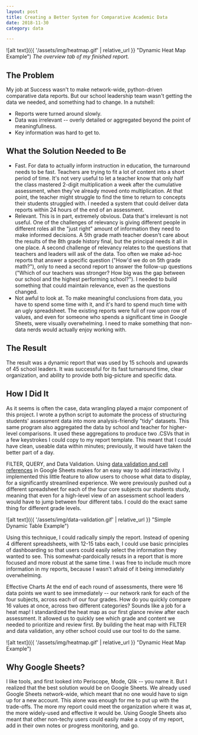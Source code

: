 ```yaml
---
layout: post
title: Creating a Better System for Comparative Academic Data
date: 2018-11-30
category: data

---
```


![alt text]({{ '/assets/img/heatmap.gif' | relative_url }} "Dynamic Heat Map Example") *The overview tab of my finished report.*

## The Problem

My job at Success wasn't to make network-wide, python-driven comparative data reports. But our school leadership team wasn't getting the data we needed, and something had to change. In a nutshell:

 * Reports were turned around slowly.
 * Data was irrelevant -- overly detailed or aggregated beyond the point of meaningfullness.
 * Key information was hard to get to.

## What the Solution Needed to Be

* Fast. For data to actually inform instruction in education, the turnaround needs to be fast. Teachers are trying to fit a lot of content into a short period of time. It's not very useful to let a teacher know that only half the class mastered 2-digit multiplication a week after the cumulative assessment, when they've already moved onto multiplication. At that point, the teacher might struggle to find the time to return to concepts their students struggled with. I needed a system that could deliver data reports within 24 hours of the end of an assessment. 
* Relevant. This is in part, extremely obvious. Data that's irrelevant is not useful. One of the challenges of relevancy is giving different people in different roles all the "just right" amount of information they need to make informed decisions. A 5th grade math teacher doesn't care about the results of the 8th grade history final, but the principal needs it all in one place. A second challenge of relevancy relates to the questions that teachers and leaders will ask of the data. Too often we make ad-hoc reports that answer a specific question ("How'd we do on 5th grade math?"), only to need a second report to answer the follow-up questions ("Which of our teachers was stronger? How big was the gap between our school and the highest performing school?"). I needed to build something that could maintain relevance, even as the questions changed.
* Not awful to look at. To make meaningful conclusions from data, you have to spend some time with it, and it's hard to spend much time with an ugly spreadsheet. The existing reports were full of row upon row of values, and even for someone who spends a significant time in Google Sheets, were visually overwhelming. I need to make something that non-data nerds would actually enjoy working with.

## The Result

The result was a dynamic report that was used by 15 schools and upwards of 45 school leaders. It was successful for its fast turnaround time, clear organization, and ability to provide both big-picture and specific data. 

## How I Did It

As it seems is often the case, data wrangling played a major component of this project. I wrote a python script to automate the process of structuring students' assessment data into more analysis-friendly "tidy" datasets. This same program also aggregated the data by school and teacher for higher-level comparisons. It used these aggregations to produce two .CSVs that in a few keystrokes I could copy to my report template. This meant that I could have clean, useable data within minutes; previously, it would have taken the better part of a day.

FILTER, QUERY, and Data Validation. Using [data validation and cell references](https://www.benlcollins.com/spreadsheets/dynamic-charts-google-sheets/) in Google Sheets makes for an easy way to add interactivity. I implemented this little feature to allow users to choose what data to display, for a significantly streamlined experience. We were previously pushed out a different spreadsheet for each of the four core subjects our students study, meaning that even for a high-level view of an assessment school leaders would have to jump between four different tabs. I could do the exact same thing for different grade levels.

![alt text]({{ '/assets/img/data-validation.gif' | relative_url }} "Simple Dynamic Table Example")

Using this technique, I could radically simply the report. Instead of opening 4 different spreadsheets, with 12-15 tabs each, I could use basic principles of dashboarding so that users could easily select the information they wanted to see. This somewhat-pardoically resuts in a report that is more focused and more robust at the same time. I was free to include much more information in my reports, because I wasn't afraid of it being immediately overwhelming. 

Effective Charts
At the end of each round of assessments, there were 16 data points we want to see immediately -- our network rank for each of the four subjects, across each of our four grades. How do you quickly compare 16 values at once, across two different categories? Sounds like a job for a heat map! I standardized the heat map as our first glance review after each assessment. It allowed us to quickly see which grade and content we needed to prioritize and review first. By building the heat map with FILTER and data validation, any other school could use our tool to do the same. 

![alt text]({{ '/assets/img/heatmap.gif' | relative_url }} "Dynamic Heat Map Example")

## Why Google Sheets? 

I like tools, and first looked into Periscope, Mode, Qlik -- you name it. But I realized that the best solution would be on Google Sheets. We already used Google Sheets network-wide, which meant that no one would have to sign up for a new account. This alone was enough for me to put up with the trade-offs. The more my report could meet the organization where it was at, the more widely-used and effective it would be. Using Google Sheets also meant that other non-techy users could easily make a copy of my report, add in their own notes or progress monitoring, and go.




